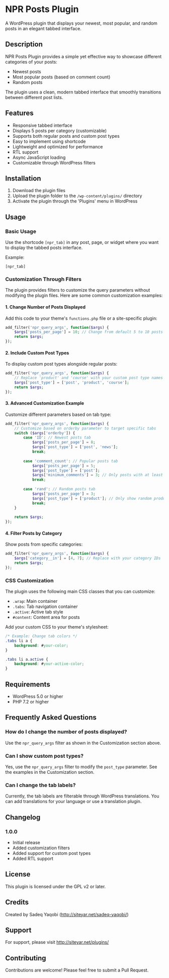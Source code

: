 # NPR Posts Plugin

A WordPress plugin that displays your newest, most popular, and random posts in an elegant tabbed interface.

## Description

NPR Posts Plugin provides a simple yet effective way to showcase different categories of your posts:
- Newest posts
- Most popular posts (based on comment count)
- Random posts

The plugin uses a clean, modern tabbed interface that smoothly transitions between different post lists.

## Features

- Responsive tabbed interface
- Displays 5 posts per category (customizable)
- Supports both regular posts and custom post types
- Easy to implement using shortcode
- Lightweight and optimized for performance
- RTL support
- Async JavaScript loading
- Customizable through WordPress filters

## Installation

1. Download the plugin files
2. Upload the plugin folder to the `/wp-content/plugins/` directory
3. Activate the plugin through the 'Plugins' menu in WordPress

## Usage

### Basic Usage
Use the shortcode `[npr_tab]` in any post, page, or widget where you want to display the tabbed posts interface.

Example:
```
[npr_tab]
```

### Customization Through Filters

The plugin provides filters to customize the query parameters without modifying the plugin files. Here are some common customization examples:

#### 1. Change Number of Posts Displayed
Add this code to your theme's `functions.php` file or a site-specific plugin:

```php
add_filter('npr_query_args', function($args) {
    $args['posts_per_page'] = 10; // Change from default 5 to 10 posts
    return $args;
});
```

#### 2. Include Custom Post Types
To display custom post types alongside regular posts:

```php
add_filter('npr_query_args', function($args) {
    // Replace 'product' and 'course' with your custom post type names
    $args['post_type'] = ['post', 'product', 'course'];
    return $args;
});
```

#### 3. Advanced Customization Example
Customize different parameters based on tab type:

```php
add_filter('npr_query_args', function($args) {
    // Customize based on orderby parameter to target specific tabs
    switch ($args['orderby']) {
        case 'ID': // Newest posts tab
            $args['posts_per_page'] = 8;
            $args['post_type'] = ['post', 'news'];
            break;
            
        case 'comment_count': // Popular posts tab
            $args['posts_per_page'] = 5;
            $args['post_type'] = ['post'];
            $args['minimum_comments'] = 3; // Only posts with at least 3 comments
            break;
            
        case 'rand': // Random posts tab
            $args['posts_per_page'] = 3;
            $args['post_type'] = ['product']; // Only show random products
            break;
    }
    
    return $args;
});
```

#### 4. Filter Posts by Category
Show posts from specific categories:

```php
add_filter('npr_query_args', function($args) {
    $args['category__in'] = [4, 7]; // Replace with your category IDs
    return $args;
});
```

### CSS Customization

The plugin uses the following main CSS classes that you can customize:

- `.wrap`: Main container
- `.tabs`: Tab navigation container
- `.active`: Active tab style
- `#content`: Content area for posts

Add your custom CSS to your theme's stylesheet:

```css
/* Example: Change tab colors */
.tabs li a {
    background: #your-color;
}

.tabs li a.active {
    background: #your-active-color;
}
```

## Requirements

- WordPress 5.0 or higher
- PHP 7.2 or higher

## Frequently Asked Questions

### How do I change the number of posts displayed?
Use the `npr_query_args` filter as shown in the Customization section above.

### Can I show custom post types?
Yes, use the `npr_query_args` filter to modify the `post_type` parameter. See the examples in the Customization section.

### Can I change the tab labels?
Currently, the tab labels are filterable through WordPress translations. You can add translations for your language or use a translation plugin.

## Changelog

### 1.0.0
- Initial release
- Added customization filters
- Added support for custom post types
- Added RTL support

## License

This plugin is licensed under the GPL v2 or later.

## Credits

Created by Sadeq Yaqobi (http://siteyar.net/sadeq-yaqobi/)

## Support

For support, please visit http://siteyar.net/plugins/

## Contributing

Contributions are welcome! Please feel free to submit a Pull Request.
